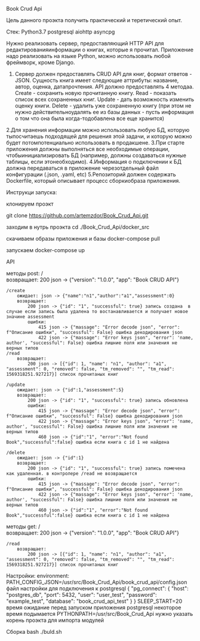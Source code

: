 Book Crud Api

Цель данного проэкта получить практический и теретический опыт.

Стек:
Python3.7
postgresql
aiohttp
asyncpg

Нужно реализовать сервер, предоставляющий HTTP API для редактированияинформации о книгах, которые я прочитал. 
Приложение надо реализовать на языке Python, можно использовать любой фреймворк, кроме Django.
1. Сервер должен предоставлять CRUD API для книг, формат ответов - JSON.
Сущность книга имеет следующие аттрибуты: название, автор, оценка, датапрочтения. 
API должно предоставлять 
4 методаa.
Create - сохранить новую прочитанную книгу.
Read - показать список всех сохраненных книг.
Update - дать возможность изменить оценку книги.
Delete - удалить уже сохраненную книгу (при этом не нужно действительноудалять ее из базы данных - пусть информация о том что она была когда-тодобавлена все еще хранится)

2.Для хранения информации можно использовать любую БД, которую тыпосчитаешь подходящей для решения этой задачи, и которую можно будет потомпотенциально использовать в продакшене.
3.При старте приложения должны выполняться все необходимые операции, чтобыинициализировать БД (например, должны создаваться нужные таблицы, если этонеобходимо).
4.Информация о подключении к БД должна передаваться в приложение черезотдельный файл конфигурации (.json, .yaml, etc)
5.Репозиторий должен содержать Dockerfile, который описывает процесс сборкиобраза приложения.


Инструкци запуска:

клонируем проэкт

git clone https://github.com/artemzdor/Book_Crud_Api.git

заходим в нутрь проэкта
cd ./Book_Crud_Api/docker_src

скачиваем образы приложения и базы
docker-compose pull

запускаем 
docker-compose up

API

методы post:
	/ 	
		возвращает: 200 json -> {"version": "1.0.0", "app": "Book CRUD API"}
		
	/create
	    ожидает: json -> {"name":"n1","author":"a1","assessment":0}
	    возвращает: 
			200 json -> {"id": "1", "successful": true} запись создана 	в случае если запись была удалена то востанавливается и получает новое значине assessment		
			ошибки:
				415 json -> {"massage": "Error decode json", "error": f"Описание ошибки", "successful": False} ошибка декодирования json
				422 json -> {"massage": "Error keys json", "error": 'name, author', "successful": False} ошибка лишние поля или значения не верных типов
	/read
	    возвращает:
			200 json -> [{"id": 1, "name": "n1", "author": "a1", "assessment": 0, "removed": false, "tm_removed": "", "tm_read": 1569318251.927217}] список прочитаных книг
	    
	/update
		ожидает: json -> {"id":1,"assessment":5}
	    возвращает:
			200 json -> {"id": "1", "successful": true} запись обновлена
			ошибки:
				415 json -> {"massage": "Error decode json", "error": f"Описание ошибки", "successful": False} ошибка декодирования json
				422 json -> {"massage": "Error keys json", "error": 'name, author', "successful": False} ошибка лишние поля или значения не верных типов
				460 json -> {"id":"1", "error":"Not found Book","successful":false} ошибка если книга с id 1 не найдена
	    
	/delete
		ожидает: json -> {"id":1}
	    возвращает:
			200 json -> {"id": "1", "successful": true} запись помечена как удаленная. в контролере /read не возвращается
			ошибки:
				415 json -> {"massage": "Error decode json", "error": f"Описание ошибки", "successful": False} ошибка декодирования json
				422 json -> {"massage": "Error keys json", "error": 'name, author', "successful": False} ошибка лишние поля или значения не верных типов
				460 json -> {"id":"1", "error":"Not found Book","successful":false} ошибка если книга с id 1 не найдена

методы get:
	/ 	
		возвращает: 200 json -> {"version": "1.0.0", "app": "Book CRUD API"}
	
	/read
	    возвращает:
			200 json -> [{"id": 1, "name": "n1", "author": "a1", "assessment": 0, "removed": false, "tm_removed": "", "tm_read": 1569318251.927217}] список прочитаных книг


Настройки: 
	environment:
		PATH_CONFIG_JSON=/usr/src/Book_Crud_Api/book_crud_api/config.json
		файл настройки для подключения к postgresql
		{
			"pg_connect": {
				"host": "postgres_db",
				"port": 5432,
				"user": "user_test",
				"password": "example_test",
				"database": "book_crud_api_test"
			}
		}
		SLEEP_START=20 
		время ожидание перед запуском приложения
		postgresql некоторое время подымается
		PYTHONPATH=/usr/src/Book_Crud_Api
		нужно указать корень проэкта для импорта модулей

Сборка
bash ./buld.sh
